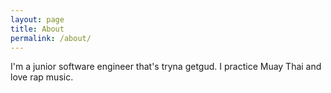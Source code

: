 ```yaml
---
layout: page
title: About
permalink: /about/
---
```


I'm a junior software engineer that's tryna getgud. I practice Muay Thai and love rap music.